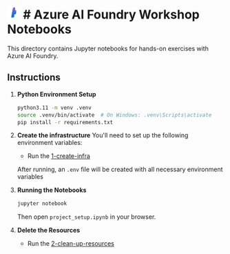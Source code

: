 # <img src="./utils/media/ai_foundry.png" alt="Azure Foundry" style="width:30px;height:30px;"/> # Azure AI Foundry Workshop Notebooks

This directory contains Jupyter notebooks for hands-on exercises with Azure AI Foundry.

## Instructions

1. **Python Environment Setup**
   ```bash
   python3.11 -m venv .venv
   source .venv/bin/activate  # On Windows: .venv\Scripts\activate
   pip install -r requirements.txt
   ```

2. **Create the infrastructure**
   You'll need to set up the following environment variables:

   - Run the [1-create-infra](../ai-foundry-workshop/1-infra/1-create-infra.ipynb)
   
   After running, an `.env` file will be created with all necessary environment variables

3. **Running the Notebooks**
   ```bash
   jupyter notebook
   ```
   Then open `project_setup.ipynb` in your browser.

4. **Delete the Resources**
   - Run the [2-clean-up-resources](../ai-foundry-workshop/1-infra/2-clean-up-resources.ipynb)

